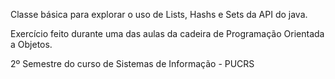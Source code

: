 Classe básica para explorar o uso de Lists, Hashs e Sets da API do java.

Exercício feito durante uma das aulas da cadeira de Programação Orientada a Objetos.

2º Semestre do curso de Sistemas de Informação - PUCRS
